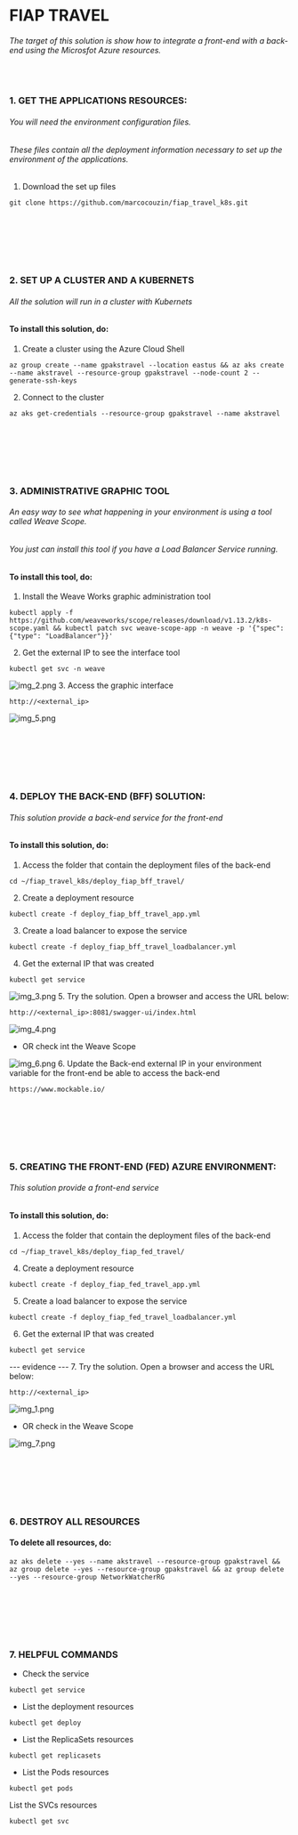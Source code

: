 # FIAP TRAVEL

###### The target of this solution is show how to integrate a front-end with a back-end using the Microsfot Azure resources.
<br />


### 1. GET THE APPLICATIONS RESOURCES:
###### You will need the environment configuration files. 
###### These files contain all the deployment information necessary to set up the environment of the applications.

1. Download the set up files
```
git clone https://github.com/marcocouzin/fiap_travel_k8s.git
```



<br /><br /><br /><br /><br />




### 2. SET UP A CLUSTER AND A KUBERNETS
###### All the solution will run in a cluster with Kubernets
####  To install this solution, do:
1. Create a cluster using the Azure Cloud Shell
```
az group create --name gpakstravel --location eastus && az aks create --name akstravel --resource-group gpakstravel --node-count 2 --generate-ssh-keys
```
2. Connect to the cluster
```
az aks get-credentials --resource-group gpakstravel --name akstravel
```




<br /><br /><br /><br /><br />





### 3. ADMINISTRATIVE GRAPHIC TOOL 
###### An easy way to see what happening in your environment is using a tool called Weave Scope.
###### You just can install this tool if you have a Load Balancer Service running.
####  To install this tool, do:

1. Install the Weave Works graphic administration tool
```
kubectl apply -f https://github.com/weaveworks/scope/releases/download/v1.13.2/k8s-scope.yaml && kubectl patch svc weave-scope-app -n weave -p '{"spec": {"type": "LoadBalancer"}}'
```
2. Get the external IP to see the interface tool
```
kubectl get svc -n weave
```
![img_2.png](img_2.png)
3. Access the graphic interface
```
http://<external_ip>
```
![img_5.png](img_5.png)



<br /><br /><br /><br /><br />





### 4. DEPLOY THE BACK-END (BFF) SOLUTION:
###### This solution provide a back-end service for the front-end
####  To install this solution, do:
1. Access the folder that contain the deployment files of the back-end
```
cd ~/fiap_travel_k8s/deploy_fiap_bff_travel/
```
2. Create a deployment resource
```
kubectl create -f deploy_fiap_bff_travel_app.yml
```
3. Create a load balancer to expose the service
```
kubectl create -f deploy_fiap_bff_travel_loadbalancer.yml
```
4. Get the external IP that was created
```
kubectl get service
```
![img_3.png](img_3.png)
5. Try the solution. Open a browser and access the URL below:
```
http://<external_ip>:8081/swagger-ui/index.html
```
![img_4.png](img_4.png)
- OR check int the Weave Scope

![img_6.png](img_6.png)
6. Update the Back-end external IP in your environment variable for the front-end be able to access the back-end
```
https://www.mockable.io/
```



<br /><br /><br /><br /><br />





### 5. CREATING THE FRONT-END (FED) AZURE ENVIRONMENT:
###### This solution provide a front-end service
####  To install this solution, do:
1. Access the folder that contain the deployment files of the back-end
```
cd ~/fiap_travel_k8s/deploy_fiap_fed_travel/
```
4. Create a deployment resource
```
kubectl create -f deploy_fiap_fed_travel_app.yml
```
5. Create a load balancer to expose the service
```
kubectl create -f deploy_fiap_fed_travel_loadbalancer.yml
```
6. Get the external IP that was created
```
kubectl get service
```
--- evidence ---
7. Try the solution. Open a browser and access the URL below:
```
http://<external_ip>
```
![img_1.png](img_1.png)

- OR check in the Weave Scope

![img_7.png](img_7.png)




<br /><br /><br /><br /><br />




### 6. DESTROY ALL RESOURCES
####  To delete all resources, do:
```
az aks delete --yes --name akstravel --resource-group gpakstravel && az group delete --yes --resource-group gpakstravel && az group delete --yes --resource-group NetworkWatcherRG
```




<br /><br /><br /><br /><br />





### 7. HELPFUL COMMANDS
- Check the service
```
kubectl get service
```
- List the deployment resources
```
kubectl get deploy 
```
- List the ReplicaSets resources
```
kubectl get replicasets
```
- List the Pods resources
```
kubectl get pods
```
List the SVCs resources
```
kubectl get svc
```